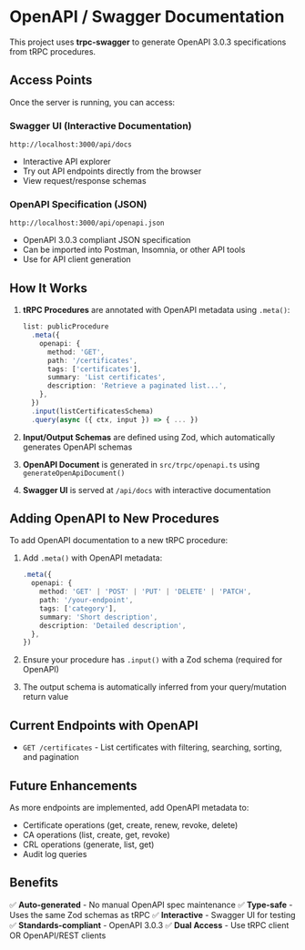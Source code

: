# OpenAPI / Swagger Documentation

This project uses **trpc-swagger** to generate OpenAPI 3.0.3 specifications from tRPC procedures.

## Access Points

Once the server is running, you can access:

### Swagger UI (Interactive Documentation)
```
http://localhost:3000/api/docs
```
- Interactive API explorer
- Try out API endpoints directly from the browser
- View request/response schemas

### OpenAPI Specification (JSON)
```
http://localhost:3000/api/openapi.json
```
- OpenAPI 3.0.3 compliant JSON specification
- Can be imported into Postman, Insomnia, or other API tools
- Use for API client generation

## How It Works

1. **tRPC Procedures** are annotated with OpenAPI metadata using `.meta()`:
   ```typescript
   list: publicProcedure
     .meta({
       openapi: {
         method: 'GET',
         path: '/certificates',
         tags: ['certificates'],
         summary: 'List certificates',
         description: 'Retrieve a paginated list...',
       },
     })
     .input(listCertificatesSchema)
     .query(async ({ ctx, input }) => { ... })
   ```

2. **Input/Output Schemas** are defined using Zod, which automatically generates OpenAPI schemas

3. **OpenAPI Document** is generated in `src/trpc/openapi.ts` using `generateOpenApiDocument()`

4. **Swagger UI** is served at `/api/docs` with interactive documentation

## Adding OpenAPI to New Procedures

To add OpenAPI documentation to a new tRPC procedure:

1. Add `.meta()` with OpenAPI metadata:
   ```typescript
   .meta({
     openapi: {
       method: 'GET' | 'POST' | 'PUT' | 'DELETE' | 'PATCH',
       path: '/your-endpoint',
       tags: ['category'],
       summary: 'Short description',
       description: 'Detailed description',
     },
   })
   ```

2. Ensure your procedure has `.input()` with a Zod schema (required for OpenAPI)

3. The output schema is automatically inferred from your query/mutation return value

## Current Endpoints with OpenAPI

- `GET /certificates` - List certificates with filtering, searching, sorting, and pagination

## Future Enhancements

As more endpoints are implemented, add OpenAPI metadata to:
- Certificate operations (get, create, renew, revoke, delete)
- CA operations (list, create, get, revoke)
- CRL operations (generate, list, get)
- Audit log queries

## Benefits

✅ **Auto-generated** - No manual OpenAPI spec maintenance
✅ **Type-safe** - Uses the same Zod schemas as tRPC
✅ **Interactive** - Swagger UI for testing
✅ **Standards-compliant** - OpenAPI 3.0.3
✅ **Dual Access** - Use tRPC client OR OpenAPI/REST clients
